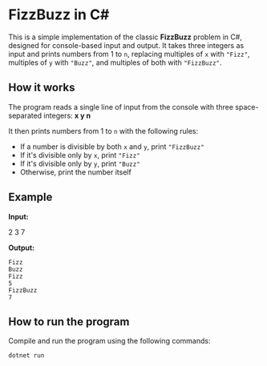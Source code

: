 # FizzBuzz in C#

This is a simple implementation of the classic **FizzBuzz** problem in C#, designed for console-based input and output. It takes three integers as input and prints numbers from 1 to `n`, replacing multiples of `x` with `"Fizz"`, multiples of `y` with `"Buzz"`, and multiples of both with `"FizzBuzz"`.

## How it works

The program reads a single line of input from the console with three space-separated integers: **x y n**

It then prints numbers from 1 to `n` with the following rules:

- If a number is divisible by both `x` and `y`, print `"FizzBuzz"`
- If it's divisible only by `x`, print `"Fizz"`
- If it's divisible only by `y`, print `"Buzz"`
- Otherwise, print the number itself

## Example

**Input:**

2 3 7

**Output:**
```text
Fizz
Buzz
Fizz
5
FizzBuzz
7
```

## How to run the program

Compile and run the program using the following commands:

```bash
dotnet run
